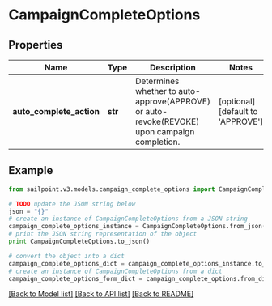 # CampaignCompleteOptions


## Properties
Name | Type | Description | Notes
------------ | ------------- | ------------- | -------------
**auto_complete_action** | **str** | Determines whether to auto-approve(APPROVE) or auto-revoke(REVOKE) upon campaign completion. | [optional] [default to 'APPROVE']

## Example

```python
from sailpoint.v3.models.campaign_complete_options import CampaignCompleteOptions

# TODO update the JSON string below
json = "{}"
# create an instance of CampaignCompleteOptions from a JSON string
campaign_complete_options_instance = CampaignCompleteOptions.from_json(json)
# print the JSON string representation of the object
print CampaignCompleteOptions.to_json()

# convert the object into a dict
campaign_complete_options_dict = campaign_complete_options_instance.to_dict()
# create an instance of CampaignCompleteOptions from a dict
campaign_complete_options_form_dict = campaign_complete_options.from_dict(campaign_complete_options_dict)
```
[[Back to Model list]](../README.md#documentation-for-models) [[Back to API list]](../README.md#documentation-for-api-endpoints) [[Back to README]](../README.md)


